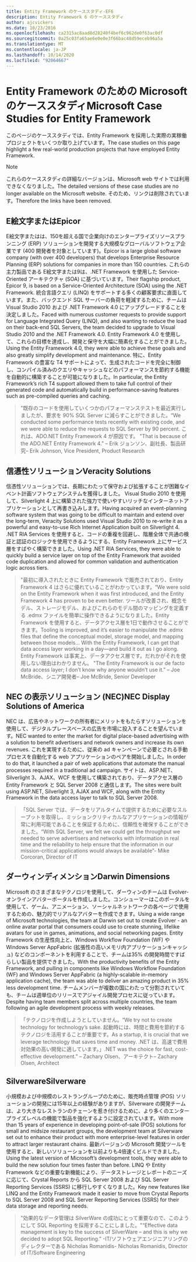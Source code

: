 ```yaml
---
title: Entity Framework のケーススタディ-EF6
description: Entity Framework 6 のケーススタディ
author: ajcvickers
ms.date: 10/23/2016
ms.openlocfilehash: ca2315ac8aad8d28240f4bef6c962de0f63ac0df
ms.sourcegitcommit: 0a25c03fa65ae6e0e0e3f66bac48d59eceb96a5a
ms.translationtype: MT
ms.contentlocale: ja-JP
ms.lasthandoff: 10/14/2020
ms.locfileid: "92064667"
---
```

# <a name="microsoft-case-studies-for-entity-framework"></a><span data-ttu-id="8cf85-103">Entity Framework のための Microsoft のケーススタディ</span><span class="sxs-lookup"><span data-stu-id="8cf85-103">Microsoft Case Studies for Entity Framework</span></span>
<span data-ttu-id="8cf85-104">このページのケーススタディでは、Entity Framework を採用した実際の実稼働プロジェクトをいくつか取り上げています。</span><span class="sxs-lookup"><span data-stu-id="8cf85-104">The case studies on this page highlight a few real-world production projects that have employed Entity Framework.</span></span>
> [!NOTE]
> <span data-ttu-id="8cf85-105">これらのケーススタディの詳細なバージョンは、Microsoft web サイトでは利用できなくなりました。</span><span class="sxs-lookup"><span data-stu-id="8cf85-105">The detailed versions of these case studies are no longer available on the Microsoft website.</span></span> <span data-ttu-id="8cf85-106">そのため、リンクは削除されています。</span><span class="sxs-lookup"><span data-stu-id="8cf85-106">Therefore the links have been removed.</span></span>

## <a name="epicor"></a><span data-ttu-id="8cf85-107">E絵文字または</span><span class="sxs-lookup"><span data-stu-id="8cf85-107">Epicor</span></span>
<span data-ttu-id="8cf85-108">E絵文字またはは、150を超える国で企業向けのエンタープライズリソースプランニング (ERP) ソリューションを開発する大規模なグローバルソフトウェア企業です (400 開発者を対象としています)。</span><span class="sxs-lookup"><span data-stu-id="8cf85-108">Epicor is a large global software company (with over 400 developers) that develops Enterprise Resource Planning (ERP) solutions for companies in more than 150 countries.</span></span>
<span data-ttu-id="8cf85-109">これらの主力製品である E絵文字または9は、.NET Framework を使用した Service-Oriented アーキテクチャ (SOA) に基づいています。</span><span class="sxs-lookup"><span data-stu-id="8cf85-109">Their flagship product, Epicor 9, is based on a Service-Oriented Architecture (SOA) using the .NET Framework.</span></span>
<span data-ttu-id="8cf85-110">統合言語クエリ (LINQ) をサポートする多くの顧客要求に直面しています。また、バックエンド SQL サーバーの負荷を軽減するために、チームは Visual Studio 2010 および .NET Framework 4.0 にアップグレードすることを決定しました。</span><span class="sxs-lookup"><span data-stu-id="8cf85-110">Faced with numerous customer requests to provide support for Language Integrated Query (LINQ), and also wanting to reduce the load on their back-end SQL Servers, the team decided to upgrade to Visual Studio 2010 and the .NET Framework 4.0.</span></span>
<span data-ttu-id="8cf85-111">Entity Framework 4.0 を使用して、これらの目標を達成し、開発と保守を大幅に簡素化することができました。</span><span class="sxs-lookup"><span data-stu-id="8cf85-111">Using the Entity Framework 4.0, they were able to achieve these goals and also greatly simplify development and maintenance.</span></span>
<span data-ttu-id="8cf85-112">特に、Entity Framework の豊富な T4 サポートによって、生成されたコードを完全に制御し、コンパイル済みのクエリやキャッシュなどのパフォーマンスを節約する機能を自動的に構築することが可能になりました。</span><span class="sxs-lookup"><span data-stu-id="8cf85-112">In particular, the Entity Framework’s rich T4 support allowed them to take full control of their generated code and automatically build in performance-saving features such as pre-compiled queries and caching.</span></span>

> <span data-ttu-id="8cf85-113">"既存のコードを使用していくつかのパフォーマンステストを最近実行しましたが、要求を 90% SQL Server に減らすことができました。</span><span class="sxs-lookup"><span data-stu-id="8cf85-113">“We conducted some performance tests recently with existing code, and we were able to reduce the requests to SQL Server by 90 percent.</span></span>
<span data-ttu-id="8cf85-114">これは、ADO.NET Entity Framework 4 が原因です。 "</span><span class="sxs-lookup"><span data-stu-id="8cf85-114">That is because of the ADO.NET Entity Framework 4.”</span></span> <span data-ttu-id="8cf85-115">– Erik ジョンソン、副社長、製品研究</span><span class="sxs-lookup"><span data-stu-id="8cf85-115">– Erik Johnson, Vice President, Product Research</span></span>  

## <a name="veracity-solutions"></a><span data-ttu-id="8cf85-116">信憑性ソリューション</span><span class="sxs-lookup"><span data-stu-id="8cf85-116">Veracity Solutions</span></span>
<span data-ttu-id="8cf85-117">信憑性ソリューションでは、長期にわたって保守および拡張することが困難なイベント計画ソフトウェアシステムを獲得しました。 Visual Studio 2010 を使用して、Silverlight 4 上に構築された強力で使いやすいリッチなインターネットアプリケーションとして再書き込みします。</span><span class="sxs-lookup"><span data-stu-id="8cf85-117">Having acquired an event-planning software system that was going to be difficult to maintain and extend over the long-term, Veracity Solutions used Visual Studio 2010 to re-write it as a powerful and easy-to-use Rich Internet Application built on Silverlight 4.</span></span>
<span data-ttu-id="8cf85-118">.NET RIA Services を使用すると、コードの重複を回避し、階層全体で共通の検証と認証のロジックを使用できるようにする、Entity Framework 上にサービス層をすばやく構築できました。</span><span class="sxs-lookup"><span data-stu-id="8cf85-118">Using .NET RIA Services, they were able to quickly build a service layer on top of the Entity Framework that avoided code duplication and allowed for common validation and authentication logic across tiers.</span></span>  

> <span data-ttu-id="8cf85-119">"最初に導入されたときに Entity Framework で販売されており、Entity Framework 4 はさらに優れていることがわかっています。</span><span class="sxs-lookup"><span data-stu-id="8cf85-119">“We were sold on the Entity Framework when it was first introduced, and the Entity Framework 4 has proven to be even better.</span></span>
<span data-ttu-id="8cf85-120">ツールが改善され、概念モデル、ストレージモデル、およびこれらのモデル間のマッピングを定義する .edmx ファイルを簡単に操作できるようになりました。Entity Framework を使用すると、データアクセス層を1日で動作させることができます。</span><span class="sxs-lookup"><span data-stu-id="8cf85-120">Tooling is improved, and it’s easier to manipulate the .edmx files that define the conceptual model, storage model, and mapping between those models... With the Entity Framework, I can get that data access layer working in a day—and build it out as I go along.</span></span>
<span data-ttu-id="8cf85-121">Entity Framework は事実上、データアクセス層です。だれかがそれを使用しない理由はわかりません。 "</span><span class="sxs-lookup"><span data-stu-id="8cf85-121">The Entity Framework is our de facto data access layer; I don’t know why anyone wouldn’t use it.”</span></span> <span data-ttu-id="8cf85-122">– Joe McBride、シニア開発者</span><span class="sxs-lookup"><span data-stu-id="8cf85-122">– Joe McBride, Senior Developer</span></span>

## <a name="nec-display-solutions-of-america"></a><span data-ttu-id="8cf85-123">NEC の表示ソリューション (NEC)</span><span class="sxs-lookup"><span data-stu-id="8cf85-123">NEC Display Solutions of America</span></span>
<span data-ttu-id="8cf85-124">NEC は、広告やネットワークの所有者にメリットをもたらすソリューションを使用して、デジタルプレースベースの広告を市場に投入することを望んでいます。</span><span class="sxs-lookup"><span data-stu-id="8cf85-124">NEC wanted to enter the market for digital place-based advertising with a solution to benefit advertisers and network owners and increase its own revenues.</span></span>
<span data-ttu-id="8cf85-125">これを実現するために、従来の ad キャンペーンで必要とされる手動プロセスを自動化する web アプリケーションのペアを開始しました。</span><span class="sxs-lookup"><span data-stu-id="8cf85-125">In order to do that, it launched a pair of web applications that automate the manual processes required in a traditional ad campaign.</span></span>
<span data-ttu-id="8cf85-126">サイトは、ASP.NET、Silverlight 3、AJAX、WCF を使用して構築されており、データアクセス層の Entity Framework と SQL Server 2008 と通信します。</span><span class="sxs-lookup"><span data-stu-id="8cf85-126">The sites were built using ASP.NET, Silverlight 3, AJAX and WCF, along with the Entity Framework in the data access layer to talk to SQL Server 2008.</span></span>

> <span data-ttu-id="8cf85-127">「SQL Server では、データをリアルタイムで提供するために必要なスループットを取得し、ミッションクリティカルなアプリケーションの情報が常に利用可能であることを保証するために、信頼性を確保することができました。</span><span class="sxs-lookup"><span data-stu-id="8cf85-127">“With SQL Server, we felt we could get the throughput we needed to serve advertisers and networks with information in real time and the reliability to help ensure that the information in our mission-critical applications would always be available”- Mike Corcoran, Director of IT</span></span>

## <a name="darwin-dimensions"></a><span data-ttu-id="8cf85-128">ダーウィンディメンション</span><span class="sxs-lookup"><span data-stu-id="8cf85-128">Darwin Dimensions</span></span>
<span data-ttu-id="8cf85-129">Microsoft のさまざまなテクノロジを使用して、ダーウィンのチームは Evolver-オンラインアバターポータルを作成しました。コンシューマーはこのポータルを使用して、ゲーム、アニメーション、ソーシャルネットワークの各ページで使用するための、魅力的でリアルなアバターを作成できます。</span><span class="sxs-lookup"><span data-stu-id="8cf85-129">Using a wide range of Microsoft technologies, the team at Darwin set out to create Evolver - an online avatar portal that consumers could use to create stunning, lifelike avatars for use in games, animations, and social networking pages.</span></span>
<span data-ttu-id="8cf85-130">Entity Framework の生産性向上と、Windows Workflow Foundation (WF) や Windows Server AppFabric (拡張性の高いメモリ内アプリケーションキャッシュ) などのコンポーネントを利用することで、チームは35% の開発時間ですばらしい製品を提供できました。</span><span class="sxs-lookup"><span data-stu-id="8cf85-130">With the productivity benefits of the Entity Framework, and pulling in components like Windows Workflow Foundation (WF) and Windows Server AppFabric (a highly-scalable in-memory application cache), the team was able to deliver an amazing product in 35% less development time.</span></span>
<span data-ttu-id="8cf85-131">チームメンバーが複数の国にわたって分割されていても、チームは週単位のリリースでアジャイル開発プロセスに従っています。</span><span class="sxs-lookup"><span data-stu-id="8cf85-131">Despite having team members split across multiple countries, the team following an agile development process with weekly releases.</span></span>

 > <span data-ttu-id="8cf85-132">「テクノロジを作成しようとしていません。</span><span class="sxs-lookup"><span data-stu-id="8cf85-132">“We try not to create technology for technology’s sake.</span></span> <span data-ttu-id="8cf85-133">起動時には、時間と費用を節約するテクノロジを活用することが重要です。</span><span class="sxs-lookup"><span data-stu-id="8cf85-133">As a startup, it is crucial that we leverage technology that saves time and money.</span></span>
 <span data-ttu-id="8cf85-134">.NET は、高速で費用対効果の高い開発に適しています。」</span><span class="sxs-lookup"><span data-stu-id="8cf85-134">.NET was the choice for fast, cost-effective development.”</span></span> <span data-ttu-id="8cf85-135">– Zachary Olsen、アーキテクト</span><span class="sxs-lookup"><span data-stu-id="8cf85-135">– Zachary Olsen, Architect</span></span>  

## <a name="silverware"></a><span data-ttu-id="8cf85-136">Silverware</span><span class="sxs-lookup"><span data-stu-id="8cf85-136">Silverware</span></span>
<span data-ttu-id="8cf85-137">小規模および中規模のレストラングループのために、販売時点管理 (POS) ソリューションの開発には15年以上の経験がありますが、Silverware の開発チームは、より大きなレストランのチェーンを惹き付けるために、より多くのエンタープライズレベルの機能で製品を強化するように設定されています。</span><span class="sxs-lookup"><span data-stu-id="8cf85-137">With more than 15 years of experience in developing point-of-sale (POS) solutions for small and midsize restaurant groups, the development team at Silverware set out to enhance their product with more enterprise-level features in order to attract larger restaurant chains.</span></span>
<span data-ttu-id="8cf85-138">最新バージョンの Microsoft 開発ツールを使用すると、新しいソリューションを以前よりも4倍速くビルドできました。</span><span class="sxs-lookup"><span data-stu-id="8cf85-138">Using the latest version of Microsoft’s development tools, they were able to build the new solution four times faster than before.</span></span>
<span data-ttu-id="8cf85-139">LINQ や Entity Framework などの重要な新機能により、データストレージとレポートのニーズに応じて、Crystal Reports から SQL Server 2008 および SQL Server Reporting Services (SSRS) に移行しやすくなりました。</span><span class="sxs-lookup"><span data-stu-id="8cf85-139">Key new features like LINQ and the Entity Framework made it easier to move from Crystal Reports to SQL Server 2008 and SQL Server Reporting Services (SSRS) for their data storage and reporting needs.</span></span>

> <span data-ttu-id="8cf85-140">"効果的なデータ管理は SilverWare の成功にとって重要なので、このようにして SQL Reporting を採用することにしました。"</span><span class="sxs-lookup"><span data-stu-id="8cf85-140">“Effective data management is key to the success of SilverWare – and this is why we decided to adopt SQL Reporting.”</span></span> <span data-ttu-id="8cf85-141">-IT/ソフトウェアエンジニアリングのディレクターである Nicholas Romanidis</span><span class="sxs-lookup"><span data-stu-id="8cf85-141">- Nicholas Romanidis, Director of IT/Software Engineering</span></span>

